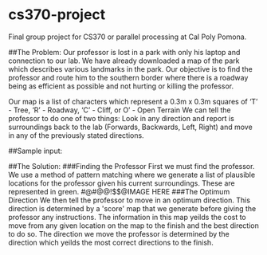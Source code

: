 # cs370-project
Final group project for CS370 or parallel processing at Cal Poly Pomona. 

##The Problem:
Our professor is lost in a park with only his laptop and connection to our lab.  We have already downloaded a map of the park which describes various landmarks in the park. Our objective is to find the professor and route him to the southern border where there is a roadway being as efficient as possible and not hurting or killing the professor.

Our map is a list of characters which represent a 0.3m x 0.3m squares of ‘T’ - Tree, ‘R’ - Roadway, ‘C’ - Cliff, or O’ - Open Terrain
We can tell the professor to do one of two things: Look in any direction and report is surroundings back to the lab (Forwards, Backwards, Left, Right) and move in any of the previously stated directions.

##Sample input:


##The Solution:
###Finding the Professor
First we must find the professor. We use a method of pattern matching where we generate a list of plausible locations for the professor given his current surroundings. These are represented in green.
#@#@@!$$@IMAGE HERE
###The Optimum Direction
We then tell the professor to move in an optimum direction. This direction is determined by a 'score' map that we generate before giving the professor any instructions. The information in this map yeilds the cost to move from any given location on the map to the finish and the best direction to do so. The direction we move the professor is determined by the direction which yeilds the most correct directions to the finish.

